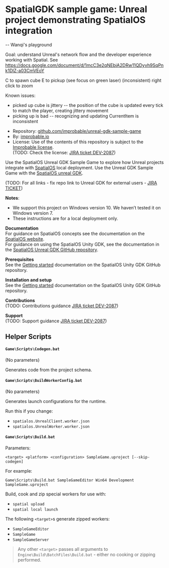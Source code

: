 # SpatialGDK sample game: Unreal project demonstrating SpatialOS integration

-- Wanqi's playground

Goal: understand Unreal's network flow and the developer experience working with Spatial.
See https://docs.google.com/document/d/1mcC3e2qNEbiA2DRw11QDyvh9SqPnk1DlZ-a03CmVEoY

C to spawn cube
E to pickup (see focus on green laser) (inconsistent)
right click to zoom


Known issues:
- picked up cube is jittery -- the position of the cube is updated every tick to match the player, creating jittery movement
- picking up is bad -- recognizing and updating CurrentItem is inconsistent



* Repository: [github.com/improbable/unreal-gdk-sample-game](https://github.com/improbable/unreal-gdk-sample-game)
* By: [improbable.io](https://improbable.io/)
* License: Use of the contents of this repository is subject to the [Improbable license](LICENSE.md). <br/>
(TODO: Check the license: [JIRA ticket DEV-2087](https://improbableio.atlassian.net/browse/DEV-2087))

Use the SpatialOS Unreal GDK Sample Game to explore how Unreal projects integrate with [SpatialOS](https://improbable.io/games) local deployment. Use the Unreal GDK Sample Game with the [SpatialOS unreal GDK](https://github.com/improbable/unreal-gdk/blob/master).

(TODO: For all links - fix repo link to Unreal GDK for external users - [JIRA TICKET](https://improbableio.atlassian.net/browse/UNR-304))

**Notes**:
* We support this project on Windows version 10. We haven’t tested it on Windows version 7.
* These instructions are for a local deployment only.

**Documentation** <br/>
For guidance on SpatialOS concepts see the documentation on the [SpatialOS website](https://docs.improbable.io/reference/13.0/shared/concepts/spatialos). <br/>
For guidance on using the SpatialOS Unity GDK, see the documentation in the  [SpatialOS Unreal GDK GitHub repository](https://github.com/improbable/unreal-gdk/blob/master/docs/start_here_table_of_contents.md).

**Prerequisites** <br/>
See the [Getting started](https://github.com/improbable/unreal-gdk/blob/master/docs/getting_started.md#prerequisites) documentation on the SpatialOS Unity GDK GitHub repository.

**Installation and setup** <br/>
See the [Getting started](https://github.com/improbable/unreal-gdk/blob/master/docs/getting_started.md#table-of-contents) documentation on the SpatialOS Unity GDK GitHub repository.

**Contributions** <br/>
(TODO: Contributions guidance [JIRA ticket DEV-2087](https://improbableio.atlassian.net/browse/DEV-2087))

**Support** <br/>
(TODO: Support guidance [JIRA ticket DEV-2087](https://improbableio.atlassian.net/browse/DEV-2087))

## Helper Scripts
#### `Game\Scripts\Codegen.bat`
(No parameters)

Generates code from the project schema.

#### `Game\Scripts\BuildWorkerConfig.bat`
(No parameters)

Generates launch configurations for the runtime.

Run this if you change:
* `spatialos.UnrealClient.worker.json`
* `spatialos.UnrealWorker.worker.json`

#### `Game\Scripts\Build.bat`
Parameters:

`<target> <platform> <configuration> SampleGame.uproject [--skip-codegen]`

For example:

`Game\Scripts\Build.bat SampleGameEditor Win64 Development SampleGame.uproject`

Build, cook and zip special workers for use with:
* `spatial upload`
* `spatial local launch`

The following `<target>`s  generate zipped workers:
* `SampleGameEditor`
* `SampleGame`
* `SampleGameServer`

> Any other `<target>` passes all arguments  to `Engine\Build\BatchFiles\Build.bat` - either no cooking or zipping performed.


